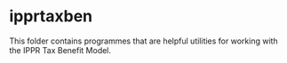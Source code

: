 # ipprtaxben

This folder contains programmes that are helpful utilities for working with the IPPR Tax Benefit Model.
